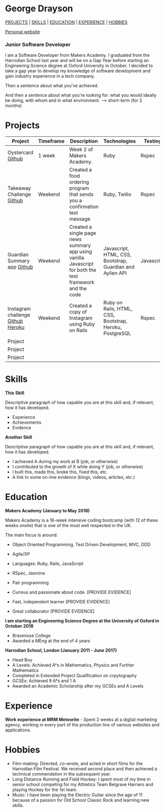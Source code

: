 # George Drayson

[PROJECTS](#projects) | [SKILLS](#skills) | [EDUCATION](#education) | [EXPERIENCE](#experience) | [HOBBIES](#hobbies)

[Personal website](http://georgedrayson.com/)

### Junior Software Developer ###

I am a Software Developer from Makers Academy. I graduated from the Harrodian School last year and will be on a Gap Year before starting an Engineering Science degree at Oxford University in October. I decided to take a gap year to develop my knowledge of software development and gain industry experience in a tech company.

Then a sentence about what you've achieved.

And then a sentence about what you're looking for: what you would ideally be doing, with whom and in what environment. --> short-term (for 2 months)

# Projects

|    Project   | Timeframe | Description | Technologies | Testing |
| ------------ | --------- | ----------------- | ----------------- | ------- |
|Oystercard [Github](https://github.com/GeorgeDrayson/Oystercard) |1 week|Week 2 of Makers Academy.|Ruby|Rspec|
|Takeaway Challenge [Github](https://github.com/GeorgeDrayson/takeaway-challenge)|Weekend|Created a food ordering program that sends you a confirmation text message|Ruby, Twilio|Rspec|
|   Guardian Summary app [Github](https://github.com/GeorgeDrayson/news-summary-challenge)   |Weekend| Created a single page news summary app using vanilla Javascript for both the test framework and the code| Javascript, HTML, CSS, Bootstrap, Guardian and Aylien API  | Javascript |
|   Instagram challenge [Github](https://github.com/GeorgeDrayson/instagram-challenge) [Heroku](https://instagram-challenge-gdrayson.herokuapp.com) | Weekend  | Created a copy of Instagram using Ruby on Rails | Ruby on Rails, HTML, CSS, Bootstrap, Heroku, PostgreSQL | Rspec|
|   Project   |           |                   |                   |                   |
|   Project   |           |                   |                   |                   |
|   Project   |           |                   |                   |                   |

# Skills

**This Skill**

Descriptive paragraph of how capable you are at this skill and, if relevant, how it has developed.

- Experience
- Achievements
- Evidence

**Another Skill**

Descriptive paragraph of how capable you are at this skill and, if relevant, how it has developed.

- I achieved A during my work at B (job, or otherwise)
- I contributed to the growth of X while doing Y (job, or otherwise)
- I built this, made this, broke this, fixed this, etc.
- A link to some on-line evidence (blogs, videos, articles, etc.)

# Education

**Makers Academy (January to May 2018)**

Makers Academy is a 16-week intensive coding bootcamp (with 12 of these weeks onsite) that is one of the most well respected in the UK.

The main focus is around:

- Object Oriented Programming, Test Driven Development, MVC, DDD

- Agile/XP

- Languages: Ruby, Rails, JavaScript

- RSpec, Jasmine

- Pair programming



- Curious and passionate about code. [PROVIDE EVIDENCE]

- Fast, independent learner [PROVIDE EVIDENCE]

- Great collaborator [PROVIDE EVIDENCE]

**I am starting an Engineering Science Degree at the University of Oxford in October 2018**

- Brasenose College
- Awarded a MEng at the end of 4 years

**Harrodian School, London (January 2011 - June 2017)**

- Head Boy
- A Levels: Achieved A*s in Mathematics, Physics and Further Mathematics
- Completed in Extended Project Qualification on crpytography
- GCSEs: Achieved 9 A*s and 1 A
- Awarded an Academic Scholarship after my GCSEs and A Levels

# Experience

**Work experience at MRM Meteorite** - Spent 2 weeks at a digital marketing agency, working in every part of the production line of various websites and applications.

# Hobbies

- Film-making: Directed, co-wrote, and acted in short films for the Harrodian Film Festival. We received second place and then achieved a technical commendation in the subsequent year.
- Long Distance Running and Field Hockey: I spent most of my time in senior school competing for my Athletics Team Belgrave Harriers and playing Hockey for the 1st team.
- Music: I have been playing the Electric Guitar since the age of 11 because of a passion for Old School Classic Rock and learning new skills.
